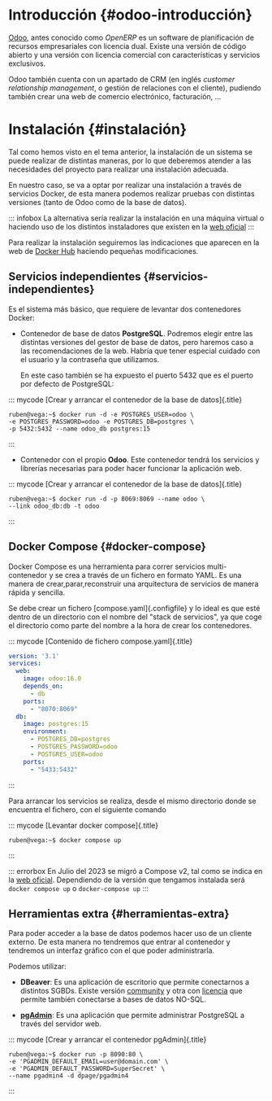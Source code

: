 
# Introducción {#odoo-introducción}

[Odoo](https://es.wikipedia.org/wiki/Odoo), antes conocido como *OpenERP* es un software de planificación de recursos empresariales con licencia dual. Existe una versión de código abierto y una versión con licencia comercial con características y servicios exclusivos.

Odoo también cuenta con un apartado de CRM (en inglés *customer relationship management*, o gestión de relaciones con el cliente), pudiendo también crear una web de comercio electrónico, facturación, \...

# Instalación {#instalación}

Tal como hemos visto en el tema anterior, la instalación de un sistema se puede realizar de distintas maneras, por lo que deberemos atender a las necesidades del proyecto para realizar una instalación adecuada.

En nuestro caso, se va a optar por realizar una instalación a través de servicios Docker, de esta manera podemos realizar pruebas con distintas versiones (tanto de Odoo como de la base de datos).

::: infobox
La alternativa sería realizar la instalación en una máquina virtual o haciendo uso de los distintos instaladores que existen en la [web oficial](https://www.odoo.com/es_ES/page/download)
:::

Para realizar la instalación seguiremos las indicaciones que aparecen en la web de [Docker Hub](https://hub.docker.com/_/odoo) haciendo pequeñas modificaciones.

## Servicios independientes {#servicios-independientes}

Es el sistema más básico, que requiere de levantar dos contenedores Docker:

-   Contenedor de base de datos **PostgreSQL**. Podremos elegir entre las distintas versiones del gestor de base de datos, pero haremos caso a las recomendaciones de la web. Habría que tener especial cuidado con el usuario y la contraseña que utilizamos.

    En este caso también se ha expuesto el puerto 5432 que es el puerto por defecto de PostgreSQL:

::: mycode
[Crear y arrancar el contenedor de la base de datos]{.title}
```console
ruben@vega:~$ docker run -d -e POSTGRES_USER=odoo \
-e POSTGRES_PASSWORD=odoo -e POSTGRES_DB=postgres \
-p 5432:5432 --name odoo_db postgres:15
```
:::

-   Contenedor con el propio **Odoo**. Este contenedor tendrá los servicios y librerías necesarias para poder hacer funcionar la aplicación web.

::: mycode
[Crear y arrancar el contenedor de la base de datos]{.title}
```console
ruben@vega:~$ docker run -d -p 8069:8069 --name odoo \
--link odoo_db:db -t odoo
```
:::

## Docker Compose {#docker-compose}

Docker Compose es una herramienta para correr servicios multi-contenedor y se crea a través de un fichero en formato YAML. Es una manera de crear,parar,reconstruir una arquitectura de servicios de manera rápida y sencilla.

Se debe crear un fichero [compose.yaml]{.configfile} y lo ideal es que esté dentro de un directorio con el nombre del "stack de servicios", ya que coge el directorio como parte del nombre a la hora de crear los contenedores.

::: mycode
[Contenido de fichero compose.yaml]{.title}
```yaml
version: '3.1'
services:
  web:
    image: odoo:16.0
    depends_on:
      - db
    ports:
      - "8070:8069"
  db:
    image: postgres:15
    environment:
      - POSTGRES_DB=postgres
      - POSTGRES_PASSWORD=odoo
      - POSTGRES_USER=odoo
    ports:
      - "5433:5432"
```
:::

Para arrancar los servicios se realiza, desde el mismo directorio donde se encuentra el fichero, con el siguiente comando

::: mycode
[Levantar docker compose]{.title}
```console
ruben@vega:~$ docker compose up
```
:::

::: errorbox 
En Julio del 2023 se migró a Compose v2, tal como se indica en la [web oficial](https://docs.docker.com/compose/). Dependiendo de la versión que tengamos instalada será `docker compose up` o `docker-compose up`
:::


## Herramientas extra {#herramientas-extra}
Para poder acceder a la base de datos podemos hacer uso de un cliente externo. De esta manera no tendremos que entrar al contenedor y tendremos un interfaz gráfico con el que poder administrarla.

Podemos utilizar:

- **DBeaver**: Es una aplicación de escritorio que permite conectarnos a distintos SGBDs. Existe versión [community](https://dbeaver.io/) y otra con [licencia](https://dbeaver.com/buy/) que permite también conectarse a bases de datos NO-SQL.

- **[pgAdmin](https://www.pgadmin.org/)**: Es una aplicación que permite administrar PostgreSQL a través del servidor web.

::: mycode
[Crear y arrancar el contenedor pgAdmin]{.title}
```console
ruben@vega:~$ docker run -p 8090:80 \
-e 'PGADMIN_DEFAULT_EMAIL=user@domain.com' \
-e 'PGADMIN_DEFAULT_PASSWORD=SuperSecret' \
--name pgadmin4 -d dpage/pgadmin4
```
:::

